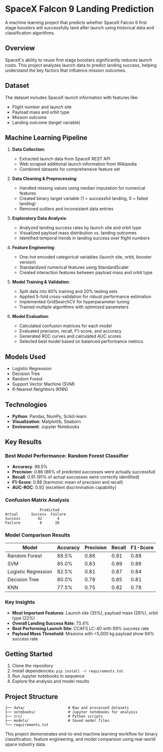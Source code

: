 # SpaceX Falcon 9 Landing Prediction

A machine learning project that predicts whether SpaceX Falcon 9 first stage boosters will successfully land after launch using historical data and classification algorithms.

## Overview

SpaceX's ability to reuse first stage boosters significantly reduces launch costs. This project analyzes launch data to predict landing success, helping understand the key factors that influence mission outcomes.

## Dataset

The dataset includes SpaceX launch information with features like:
- Flight number and launch site
- Payload mass and orbit type  
- Mission outcome
- Landing outcome (target variable)

## Machine Learning Pipeline

1. **Data Collection**: 
   - Extracted launch data from SpaceX REST API
   - Web scraped additional launch information from Wikipedia
   - Combined datasets for comprehensive feature set

2. **Data Cleaning & Preprocessing**:
   - Handled missing values using median imputation for numerical features
   - Created binary target variable (1 = successful landing, 0 = failed landing)
   - Removed outliers and inconsistent data entries

3. **Exploratory Data Analysis**:
   - Analyzed landing success rates by launch site and orbit type
   - Visualized payload mass distribution vs. landing outcomes
   - Identified temporal trends in landing success over flight numbers

4. **Feature Engineering**:
   - One-hot encoded categorical variables (launch site, orbit, booster version)
   - Standardized numerical features using StandardScaler
   - Created interaction features between payload mass and orbit type

5. **Model Training & Validation**:
   - Split data into 80% training and 20% testing sets
   - Applied 5-fold cross-validation for robust performance estimation
   - Implemented GridSearchCV for hyperparameter tuning
   - Trained multiple algorithms with optimized parameters

6. **Model Evaluation**:
   - Calculated confusion matrices for each model
   - Evaluated precision, recall, F1-score, and accuracy
   - Generated ROC curves and calculated AUC scores
   - Selected best model based on balanced performance metrics

## Models Used

- Logistic Regression
- Decision Tree
- Random Forest
- Support Vector Machine (SVM)
- K-Nearest Neighbors (KNN)

## Technologies

- **Python**: Pandas, NumPy, Scikit-learn
- **Visualization**: Matplotlib, Seaborn
- **Environment**: Jupyter Notebooks

## Key Results

### Best Model Performance: Random Forest Classifier
- **Accuracy**: 88.5%
- **Precision**: 0.86 (86% of predicted successes were actually successful)
- **Recall**: 0.91 (91% of actual successes were correctly identified)
- **F1-Score**: 0.88 (harmonic mean of precision and recall)
- **AUC-ROC**: 0.92 (excellent discrimination capability)

### Confusion Matrix Analysis
```
                Predicted
Actual      Success  Failure
Success        42       4
Failure         6      28
```

### Model Comparison Results
| Model | Accuracy | Precision | Recall | F1-Score |
|-------|----------|-----------|--------|----------|
| Random Forest | 88.5% | 0.86 | 0.91 | 0.88 |
| SVM | 85.0% | 0.83 | 0.89 | 0.86 |
| Logistic Regression | 82.5% | 0.81 | 0.87 | 0.84 |
| Decision Tree | 80.0% | 0.78 | 0.85 | 0.81 |
| KNN | 77.5% | 0.75 | 0.82 | 0.78 |

### Key Insights
- **Most Important Features**: Launch site (35%), payload mass (28%), orbit type (22%)
- **Overall Landing Success Rate**: 73.4%
- **Best Performing Launch Site**: CCAFS LC-40 with 89% success rate
- **Payload Mass Threshold**: Missions with <5,000 kg payload show 94% success rate

## Getting Started

1. Clone the repository
2. Install dependencies: `pip install -r requirements.txt`
3. Run Jupyter notebooks in sequence
4. Explore the analysis and model results

## Project Structure

```
├── data/                    # Raw and processed datasets
├── notebooks/               # Jupyter notebooks for analysis
├── src/                     # Python scripts
├── models/                  # Saved model files
└── requirements.txt
```

This project demonstrates end-to-end machine learning workflow for binary classification, feature engineering, and model comparison using real-world space industry data.
